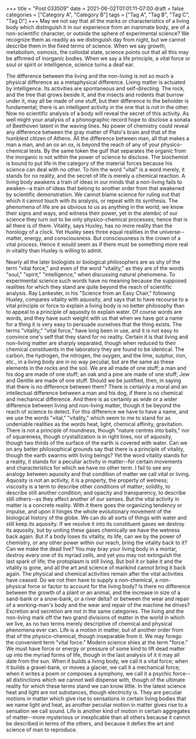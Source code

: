 +++
title = "Post 033509"
date = 2021-06-02T01:01:11-07:00
draft = false
categories = ["Category A", "Category B"]
tags = ["Tag A", "Tag B", "Tag C", "Tag D"]
+++
May we not say that all the marks or characteristics of a living body which distinguish it in our experience from an inanimate body, are of a non-scientific character, or outside the sphere of experimental science? We recognize them as readily as we distinguish day from night, but we cannot describe them in the fixed terms of science. When we say growth, metabolism, osmosis, the colloidal state, science points out that all this may be affirmed of inorganic bodies. When we say a life principle, a vital force or soul or spirit or intelligence, science turns a deaf ear.

The difference between the living and the non-living is not so much a physical difference as a metaphysical difference. Living matter is actuated by intelligence. Its activities are spontaneous and self-directing. The rock, and the tree that grows beside it, and the insects and rodents that burrow under it, may all be made of one stuff, but their difference to the beholder is fundamental; there is an intelligent activity in the one that is not in the other. Now no scientific analysis of a body will reveal the secret of this activity. As well might your analysis of a phonographic record hope to disclose a sonata of Beethoven latent in the waving lines. No power of chemistry could reveal any difference between the gray matter of Plato's brain and that of the humblest citizen of Athens. All the difference between man, all that makes a man a man, and an ox an ox, is beyond the reach of any of your physico-chemical tests. By the same token the gulf that separates the organic from the inorganic is not within the power of science to disclose. The biochemist is bound to put life in the category of the material forces because his science can deal with no other. To him the word "vital" is a word merely, it stands for no reality, and the secret of life is merely a chemical reaction. A living body awakens a train of ideas in our minds that a non-living fails to awaken--a train of ideas that belong to another order from that awakened by scientific demonstration. We cannot blame science for ruling out that which it cannot touch with its analysis, or repeat with its synthesis. The phenomena of life are as obvious to us as anything in the world; we know their signs and ways, and witness their power, yet in the alembic of our science they turn out to be only physico-chemical processes; hence that is all there is of them. Vitality, says Huxley, has no more reality than the horology of a clock. Yet Huxley sees three equal realities in the universe--matter, energy, and consciousness. But consciousness is the crown of a vital process. Hence it would seem as if there must be something more real in vitality than Huxley is willing to admit.

Nearly all the later biologists or biological philosophers are as shy of the term "vital force," and even of the word "vitality," as they are of the words "soul," "spirit," "intelligence," when discussing natural phenomena. To experimental science such words have no meaning because the supposed realities for which they stand are quite beyond the reach of scientific analysis. Ray Lankester, in his "Science from an Easy Chair," following Huxley, compares vitality with aquosity, and says that to have recourse to a vital principle or force to explain a living body is no better philosophy than to appeal to a principle of aquosity to explain water. Of course words are words, and they have such weight with us that when we have got a name for a thing it is very easy to persuade ourselves that the thing exists. The terms "vitality," "vital force," have long been in use, and it is not easy to convince one's self that they stand for no reality. Certain it is that living and non-living matter are sharply separated, though when reduced to their chemical constituents in the laboratory they are found to be identical. The carbon, the hydrogen, the nitrogen, the oxygen, and the lime, sulphur, iron, etc., in a living body are in no way peculiar, but are the same as these elements in the rocks and the soil. We are all made of one stuff; a man and his dog are made of one stuff; an oak and a pine are made of one stuff; Jew and Gentile are made of one stuff. Should we be justified, then, in saying that there is no difference between them? There is certainly a moral and an intellectual difference between a man and his dog, if there is no chemical and mechanical difference. And there is as certainly as wide or a wider difference between living and non-living matter, though it be beyond the reach of science to detect. For this difference we have to have a name, and we use the words "vital," "vitality," which seem to me to stand for as undeniable realities as the words heat, light, chemical affinity, gravitation. There is not a principle of roundness, though "nature centres into balls," nor of squareness, though crystallization is in right lines, nor of aquosity, though two thirds of the surface of the earth is covered with water. Can we on any better philosophical grounds say that there is a principle of vitality, though the earth swarms with living beings? Yet the word vitality stands for a reality, it stands for a peculiar activity in matter--for certain movements and characteristics for which we have no other term. I fail to see any analogy between aquosity and that condition of matter we call vital or living. Aquosity is not an activity, it is a property, the property of wetness; viscosity is a term to describe other conditions of matter; solidity, to describe still another condition; and opacity and transparency, to describe still others--as they affect another of our senses. But the vital activity in matter is a concrete reality. With it there goes the organizing tendency or impulse, and upon it hinges the whole evolutionary movement of the biological history of the globe. We can do all sorts of things with water and still keep its aquosity. If we resolve it into its constituent gases we destroy its aquosity, but by uniting these gases chemically we have the wetness back again. But if a body loses its vitality, its life, can we by the power of chemistry, or any other power within our reach, bring the vitality back to it? Can we make the dead live? You may bray your living body in a mortar, destroy every one of its myriad cells, and yet you may not extinguish the last spark of life; the protoplasm is still living. But boil it or bake it and the vitality is gone, and all the art and science of mankind cannot bring it back again. The physical and chemical activities remain after the vital activities have ceased. Do we not then have to supply a non-chemical, a non-physical force or factor to account for the living body? Is there no difference between the growth of a plant or an animal, and the increase in size of a sand-bank or a snow-bank, or a river delta? or between the wear and repair of a working-man's body and the wear and repair of the machine he drives? Excretion and secretion are not in the same categories. The living and the non-living mark off the two grand divisions of matter in the world in which we live, as no two terms merely descriptive of chemical and physical phenomena ever can. Life is a motion in matter, but of another order from that of the physico-chemical, though inseparable from it. We may forego the convenient term "vital force." Modern science shies at the term "force." We must have force or energy or pressure of some kind to lift dead matter up into the myriad forms of life, though in the last analysis of it it may all date from the sun. When it builds a living body, we call it a vital force; when it builds a gravel-bank, or moves a glacier, we call it a mechanical force; when it writes a poem or composes a symphony, we call it a psychic force--all distinctions which we cannot well dispense with, though of the ultimate reality for which these terms stand we can know little. In the latest science heat and light are not substances, though electricity is. They are peculiar motions in matter which give rise to sensations in certain living bodies that we name light and heat, as another peculiar motion in matter gives rise to a sensation we call sound. Life is another kind of motion in certain aggregates of matter--more mysterious or inexplicable than all others because it cannot be described in terms of the others, and because it defies the art and science of man to reproduce.
